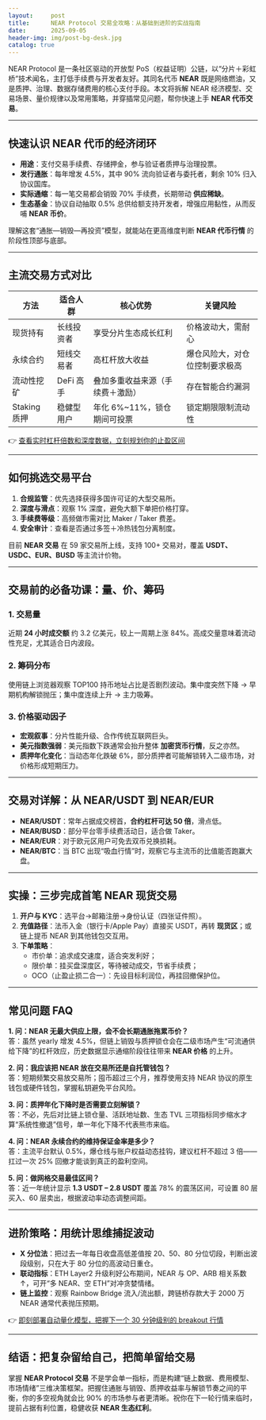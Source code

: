 ```yaml
---
layout:     post
title:      NEAR Protocol 交易全攻略：从基础到进阶的实战指南
date:       2025-09-05
header-img: img/post-bg-desk.jpg
catalog: true
---
```


NEAR Protocol 是一条社区驱动的开放型 PoS（权益证明）公链，以“分片＋彩虹桥”技术闻名，主打低手续费与开发者友好。其同名代币 **NEAR** 既是网络燃油，又是质押、治理、数据存储费用的核心支付手段。本文将拆解 NEAR 经济模型、交易场景、量价规律以及常用策略，并穿插常见问题，帮你快速上手 **NEAR 代币交易**。

---

## 快速认识 NEAR 代币的经济闭环

- **用途**：支付交易手续费、存储押金，参与验证者质押与治理投票。  
- **发行通胀**：每年增发 4.5%，其中 90% 流向验证者与委托者，剩余 10% 归入协议国库。  
- **实际通缩**：每一笔交易都会销毁 70% 手续费，长期带动 **供应稀缺**。  
- **生态基金**：协议自动抽取 0.5% 总供给额支持开发者，增强应用黏性，从而反哺 **NEAR 币价**。

理解这套“通胀—销毁—再投资”模型，就能站在更高维度判断 **NEAR 代币行情** 的阶段性顶部与底部。

---

## 主流交易方式对比

| 方法 | 适合人群 | 核心优势 | 关键风险 |
|---|---|---|---|
| 现货持有 | 长线投资者 | 享受分片生态成长红利 | 价格波动大，需耐心 |
| 永续合约 | 短线交易者 | 高杠杆放大收益 | 爆仓风险大，对仓位控制要求极高 |
| 流动性挖矿 | DeFi 高手 | 叠加多重收益来源（手续费＋激励） | 存在智能合约漏洞 |
| Staking 质押 | 稳健型用户 | 年化 6%~11%，锁仓期间可投票 | 锁定期限限制流动性 |

👉 [查看实时杠杆倍数和深度数据，立刻规划你的止盈区间](https://okxdog.com/)

---

## 如何挑选交易平台

1. **合规监管**：优先选择获得多国许可证的大型交易所。  
2. **深度与滑点**：观察 1% 深度，避免大额下单把价格打穿。  
3. **手续费等级**：高频做市需对比 Maker / Taker 费差。  
4. **安全审计**：查看是否通过多签＋冷热钱包分离制度。  

目前 **NEAR 交易** 在 59 家交易所上线，支持 100+ 交易对，覆盖 **USDT、USDC、EUR、BUSD** 等主流计价物。

---

## 交易前的必备功课：量、价、筹码

### 1. 交易量  
近期 **24 小时成交额** 约 3.2 亿美元，较上一周期上涨 84%。高成交量意味着流动性充足，尤其适合日内波段。

### 2. 筹码分布  
使用链上浏览器观察 TOP100 持币地址占比是否剧烈波动。集中度突然下降 → 早期机构解锁抛压；集中度连续上升 → 主力吸筹。

### 3. 价格驱动因子  
- **宏观叙事**：分片性能升级、合作传统互联网巨头。  
- **美元指数强弱**：美元指数下跌通常会抬升整体 **加密货币行情**，反之亦然。  
- **质押年化变化**：当动态年化跌破 6%，部分质押者可能解锁转入二级市场，对价格形成短期压力。

---

## 交易对详解：从 NEAR/USDT 到 NEAR/EUR

- **NEAR/USDT**：常年占据成交榜首，**合约杠杆可达 50 倍**，滑点低。  
- **NEAR/BUSD**：部分平台零手续费活动日，适合做 Taker。  
- **NEAR/EUR**：对于欧元区用户可免去双币兑换损耗。  
- **NEAR/BTC**：当 BTC 出现“吸血行情”时，观察它与主流币的比值能否跑赢大盘。

---

## 实操：三步完成首笔 NEAR 现货交易

1. **开户与 KYC**：选平台→邮箱注册→身份认证（四张证件照）。  
2. **充值路径**：法币入金（银行卡/Apple Pay）直接买 USDT，再转 **现货区**；或链上提币 NEAR 到其他钱包交互用。  
3. **下单策略**：  
   - 市价单：追求成交速度，适合突发利好；  
   - 限价单：挂买盘深度区，等待被动成交，节省手续费；  
   - OCO（止盈止损二合一）：先设目标利润位，再挂回撤保护位。  

---

## 常见问题 FAQ

**1. 问：NEAR 无最大供应上限，会不会长期通胀拖累币价？**  
答：虽然 yearly 增发 4.5%，但链上销毁与质押锁仓会在二级市场产生“可流通供给下降”的杠杆效应，历史数据显示通缩阶段往往带来 **NEAR 价格** 的上升。

**2. 问：我应该把 NEAR 放在交易所还是自托管钱包？**  
答：短期频繁交易放交易所；囤币超过三个月，推荐使用支持 NEAR 协议的原生钱包或硬件钱包，掌握私钥避免平台风险。

**3. 问：质押年化下降时是否需要立刻解锁？**  
答：不必，先后对比链上锁仓量、活跃地址数、生态 TVL 三项指标同步缩水才算“系统性撤退”信号，单一年化下降不代表熊市来临。

**4. 问：NEAR 永续合约的维持保证金率是多少？**  
答：主流平台默认 0.5%，爆仓线与账户权益动态挂钩，建议杠杆不超过 3 倍——扛过一次 25% 回撤才能谈到真正的盈利空间。

**5. 问：做网格交易最佳区间？**  
答：近一年统计显示 **1.3 USDT – 2.8 USDT** 覆盖 78% 的震荡区间，可设置 80 层买入、60 层卖出，根据波动率动态调整间距。

---

## 进阶策略：用统计思维捕捉波动

- **X 分位法**：把过去一年每日收盘高低差值按 20、50、80 分位切段，判断出波段级别，只在大于 80 分位的高波动日重仓。  
- **联动指标**：ETH Layer2 升级利好公布期间，NEAR 与 OP、ARB 相关系数↑，可开“多 NEAR、空 ETH”对冲贪婪情绪。  
- **链上监控**：观察 Rainbow Bridge 流入/流出额，跨链桥存款大于 2000 万 NEAR 通常代表抛压预期。

👉 [即刻部署自动量化模型，把握下一个 30 分钟级别的 breakout 行情](https://okxdog.com/)

---

## 结语：把复杂留给自己，把简单留给交易

掌握 **NEAR Protocol 交易** 不是学会单一指标，而是构建“链上数据、费用模型、市场情绪”三维决策框架。把握住通胀与销毁、质押收益率与解锁节奏之间的平衡，你的多空视角就会比 90% 的市场参与者更清晰。祝你在下一轮行情来临时，提前占据有利位置，稳健收获 **NEAR 生态红利**。
